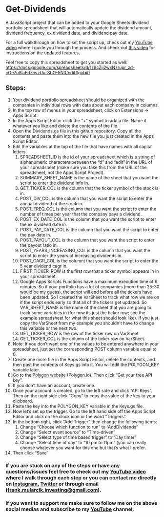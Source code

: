 # Get-Dividends

A JavaScript project that can be added to your Google Sheets dividend portfolio spreadsheet that will automatically update the dividend amount, dividend frequency, ex dividend date, and dividend pay date.

For a full walkthrough on how to set the script up, check out my [YouTube video](https://youtu.be/p1ZSY8YkGeM) where I guide you through the process.  And check out [this video]() for instructions on the updated features.

Feel free to copy this spreadsheet to get you started as well: https://docs.google.com/spreadsheets/d/1z9cZji2wxNzrupr_zd-cOe7uSlaEdz5vzUu-SbO-5N0/edit#gid=0

## Steps:

1. Your dividend portfolio spreadsheet should be organized with the companies in individual rows with data about each company in columns.
2. In the top row of menus in your spreadsheet, click on Extensions → Apps Script.
3. In the Apps Script Editor click the “+” symbol to add a file.  Name it whatever you like and delete the contents of the file.
4. Open the Dividends.gs file in this github repository.  Copy all the contents and paste them into the new file you just created in the Apps Script Editor.
5. Edit the variables at the top of the file that have names with all capital letters. 
    1. SPREADSHEET_ID is the id of your spreadsheet which is a string of alphanumeric characters between the “d” and “edit” in the URL of your spreadsheet (make sure you take this from the URL of the spreadsheet, not the Apps Script Project).
    2. SUMMARY_SHEET_NAME is the name of the sheet that you want the script to enter the dividend info in.
    3. GET_TICKER_COL is the column that the ticker symbol of the stock is in.
    4. POST_DIV_COL is the column that you want the script to enter the annual dividend of the stock in.
    5. POST_FREQ_COL is the column that you want the script to enter the number of times per year that the company pays a dividend.
    6. POST_EX_DATE_COL is the column that you want the script to enter the ex dividend date in.
    7. POST_PAY_DATE_COL is the column that you want the script to enter the pay date in.
    8. POST_PAYOUT_COL is the column that you want the script to enter the payout ratio in.
    9. POST_YEARS_INCREASING_COL is the column that you want the script to enter the years of increasing dividends in.
    10. POST_CAGR_COL is the columnt that you want the script to enter the 5 year dividend cagr in.
    11. FIRST_TICKER_ROW is the first row that a ticker symbol appears in in your spreadsheet.
    12. Google Apps Scripts Functions have a maximum execution time of 6 minutes.  So if your portfolio has a lot of companies (more than 25-30 would be my guess), the script will end before all the tickers have been updated.  So I created the VarSheet to track what row we are on if the script ends early so that all of the tickers get updated.  So VAR_SHEET_NAME is the name of the sheet that you are going to track some variables in (for now its just the ticker row; see the example spreadsheet for what this sheet should look like).  If you just copy the VarSheet from my example you shouldn't have to change this variable or the next two.
    13. GET_TICKER_ROW is the row of the ticker row on VarSheet.
    14. GET_TICKER_COL is the column of the ticker row on VarSheet.
6. Note: If you don’t want one of the values to be entered anywhere in your spreadsheet, just set the corresponding POST column variable equal to 0.
7. Create one more file in the Apps Script Editor, delete the contents, and then past the contents of Keys.gs into it.  You will edit the POLYGON_KEY variable later.
8. Go to the [Polygon website](https://polygon.io/) (Polygon.io).  Then click “Get your free API key”.
9. If you don’t have an account, create one.
10. Once your account is created, go to the left side and click “API Keys”.  Then on the right side click “Copy” to copy the value of the key to your clipboard.
11. Paste the key into the POLYGON_KEY variable in the Keys.gs file.
12. Now let’s set up the trigger.  Go to the left hand side off the Apps Script Editor and click on the clock icon or the word “Triggers”.
13. In the bottom right, click “Add Trigger” then change the following items:
    1. Change “Choose which function to run” to “AddDividends”
    2. Change “Select event source” to “Time-driven”
    3. Change “Select type of time based trigger” to “Day timer”
    4. Change “Select time of day” to “10 pm to 11pm” (you can really choose whatever you want for this one but that’s what I prefer.
14. Then click “Save”


### If you are stuck on any of the steps or have any questions/issues feel free to check out my [YouTube video](https://youtu.be/p1ZSY8YkGeM) where I walk through each step or you can contact me directly on [Instagram](https://www.instagram.com/frankmularcik/), [Twitter](https://twitter.com/FrankMularcik) or through email (frank.mularcik.investing@gmail.com).

### If you want to support me make sure to follow me on the above social medias and subscribe to my [YouTube](https://www.youtube.com/c/FrankMularcik) channel.
